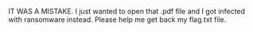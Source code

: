 IT WAS A MISTAKE. I just wanted to open that .pdf file and I got infected with ransomware instead. Please help me get back my flag.txt file.
